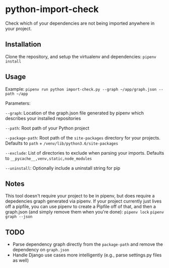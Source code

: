 # python-import-check
Check which of your dependencies are not being imported anywhere in your project.

## Installation
Clone the repository, and setup the virtualenv and dependencies:
`pipenv install`

## Usage
Example: `pipenv run python import-check.py --graph ~/app/graph.json --path ~/app`

Parameters:

`--graph`: Location of the graph.json file generated by pipenv which describes your installed repositories

`--path`: Root path of your Python project

`--package-path`: Root path of the `site-packages` directory for your projects. Defaults to `path` + `/venv/lib/python3.6/site-packages`

`--exclude`: List of directories to exclude when parsing your imports. Defaults to `__pycache__,venv,static,node_modules`

`--uninstall`: Optionally include a uninstall string for pip

## Notes
This tool doesn't require your project to be in pipenv, but does require a depedencies graph generated via pipenv. If your project currently just lives off a pipfile, you can use pipenv to create a Pipfile off of that, and then a graph.json (and simply remove them when you're done):
`pipenv lock`
`pipenv graph --json`

## TODO
* Parse dependency graph directly from the `package-path` and remove the dependency on `graph.json`
* Handle Django use cases more intelligently (e.g., parse settings.py files as well)
